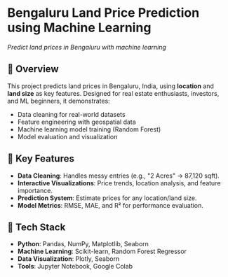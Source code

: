 # Bengaluru Land Price Prediction using Machine Learning

*Predict land prices in Bengaluru with machine learning*

## 📌 Overview
This project predicts land prices in Bengaluru, India, using **location** and **land size** as key features. Designed for real estate enthusiasts, investors, and ML beginners, it demonstrates:
- Data cleaning for real-world datasets
- Feature engineering with geospatial data
- Machine learning model training (Random Forest)
- Model evaluation and visualization

## 🚀 Key Features
- **Data Cleaning**: Handles messy entries (e.g., "2 Acres" → 87,120 sqft).
- **Interactive Visualizations**: Price trends, location analysis, and feature importance.
- **Prediction System**: Estimate prices for any location/land size.
- **Model Metrics**: RMSE, MAE, and R² for performance evaluation.

## 🔧 Tech Stack
- **Python**: Pandas, NumPy, Matplotlib, Seaborn
- **Machine Learning**: Scikit-learn, Random Forest Regressor
- **Data Visualization**: Plotly, Seaborn
- **Tools**: Jupyter Notebook, Google Colab

